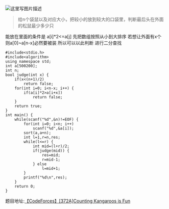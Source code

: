 ![这里写图片描述](http://img.blog.csdn.net/20160726200629393)
> 给n个袋鼠以及对应大小，把较小的放到较大的口袋里，判断最后头在外面的松鼠最少多少只

能放在里面的条件是 a[i]*2<=a[j]
先把数组按照从小到大排序
若想让外面有x个
则a[0]~a[n-x]必然要被装
所以可以以此判断
进行二分查找

```
#include<stdio.h>
#include<algorithm>
using namespace std;
int a[500200];
int n;
bool judge(int x) {
	if(x<(n+1)/2)
		return false;
	for(int i=0; i<n-x; i++) {
		if(a[i]*2>a[i+x])
			return false;
	}
	return true;
}
int main() {
	while(scanf("%d",&n)!=EOF) {
		for(int i=0; i<n; i++)
			scanf("%d",&a[i]);
		sort(a,a+n);
		int l=1,r=n,res;
		while(l<=r) {
			int mid=(l+r)/2;
			if(judge(mid)) {
				res=mid;
				r=mid-1;
			} else
				l=mid+1;
		}
		printf("%d\n",res);
	}
	return 0;
}

```

题目地址:[【CodeForces】[372A]Counting Kangaroos is Fun](http://codeforces.com/problemset/problem/372/A)